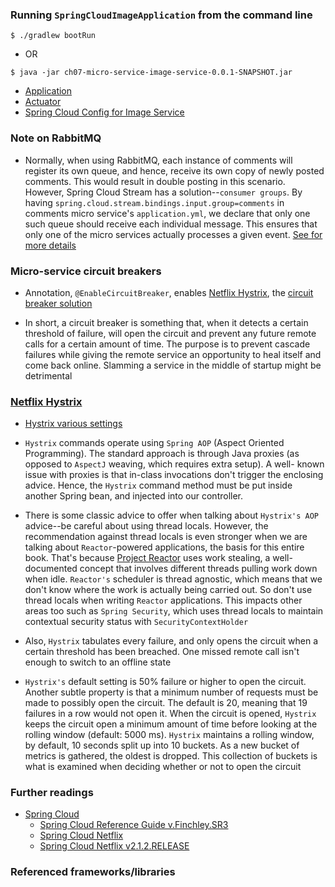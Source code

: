 ### Running `SpringCloudImageApplication` from the command line
```
$ ./gradlew bootRun
```
 - OR
```
$ java -jar ch07-micro-service-image-service-0.0.1-SNAPSHOT.jar
```

 - [Application](http://localhost:9072/)
 - [Actuator](http://localhost:9072/actuator)
 - [Spring Cloud Config for Image Service](http://localhost:9078/image-service/default) 

### Note on RabbitMQ
 - Normally, when using RabbitMQ, each instance of comments will register its own queue, and
   hence, receive its own copy of newly posted comments. This would result in double posting
   in this scenario. However, Spring Cloud Stream has a solution--`consumer groups`. By
   having `spring.cloud.stream.bindings.input.group=comments` in comments micro service's
   `application.yml`, we declare that only one such queue should receive each individual
   message. This ensures that only one of the micro services actually processes a given event.
   [See for more details](http://docs.spring.io/spring-cloud-stream/docs/Elmhurst.M1/reference/htmlsingle/index.html#consumer-groups)

### Micro-service circuit breakers

 - Annotation, `@EnableCircuitBreaker`, enables [Netflix Hystrix](https://github.com/Netflix/Hystrix),
   the [circuit breaker solution](https://martinfowler.com/bliki/CircuitBreaker.html)
   
 - In short, a circuit breaker is something that, when it detects a certain threshold of failure, will open the
   circuit and prevent any future remote calls for a certain amount of time. The purpose is to prevent
   cascade failures while giving the remote service an opportunity to heal itself and come back online.
   Slamming a service in the middle of startup might be detrimental

### [Netflix Hystrix](https://github.com/Netflix/Hystrix)

 - [Hystrix various settings](https://github.com/Netflix/Hystrix/wiki/configuration)
 
 - `Hystrix` commands operate using `Spring AOP` (Aspect Oriented Programming). The standard
   approach is through Java proxies (as opposed to `AspectJ` weaving, which requires extra setup). A well-
   known issue with proxies is that in-class invocations don't trigger the enclosing advice. Hence, the
   `Hystrix` command method must be put inside another Spring bean, and injected into our controller.

 - There is some classic advice to offer when talking about `Hystrix's AOP` advice--be careful
   about using thread locals. However, the recommendation against thread locals is even
   stronger when we are talking about `Reactor`-powered applications, the basis for this entire
   book. That's because [Project Reactor](https://projectreactor.io/) uses work stealing, a well-documented
   concept that involves different threads pulling work down when idle. `Reactor's` scheduler is thread
   agnostic, which means that we don't know where the work is actually being carried out. So
   don't use thread locals when writing `Reactor` applications. This impacts other areas too
   such as `Spring Security`, which uses thread locals to maintain contextual security status
   with `SecurityContextHolder`

 - Also, `Hystrix` tabulates every failure, and only opens the circuit when a certain threshold has been
   breached. One missed remote call isn't enough to switch to an offline state
   
 - `Hystrix's` default setting is 50% failure or higher to open the circuit. Another subtle property is that a
   minimum number of requests must be made to possibly open the circuit. The default is 20, meaning that
   19 failures in a row would not open it. When the circuit is opened, `Hystrix` keeps the circuit open a
   minimum amount of time before looking at the rolling window (default: 5000 ms). `Hystrix` maintains a
   rolling window, by default, 10 seconds split up into 10 buckets. As a new bucket of metrics is gathered,
   the oldest is dropped. This collection of buckets is what is examined when deciding whether or not to
   open the circuit

### Further readings

 - [Spring Cloud](https://spring.io/projects/spring-cloud)
   - [Spring Cloud Reference Guide v.Finchley.SR3](https://cloud.spring.io/spring-cloud-static/Finchley.SR3/single/spring-cloud.html)
   - [Spring Cloud Netflix](https://cloud.spring.io/spring-cloud-netflix/spring-cloud-netflix.html)
   - [Spring Cloud Netflix v2.1.2.RELEASE](https://cloud.spring.io/spring-cloud-static/spring-cloud-netflix/2.1.2.RELEASE/single/spring-cloud-netflix.html)

### Referenced frameworks/libraries

















